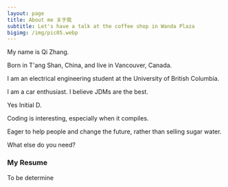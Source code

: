 ```yaml
---
layout: page
title: About me 关于我
subtitle: Let's have a talk at the coffee shop in Wanda Plaza
bigimg: /img/pic05.webp
---
```


My name is Qi Zhang.

Born in T'ang Shan, China, and live in Vancouver, Canada.

I am an electrical engineering student at the University of British Columbia.

I am a car enthusiast. I believe JDMs are the best.

Yes Initial D.

Coding is interesting, especially when it compiles.

Eager to help people and change the future, rather than selling sugar water.



What else do you need?

### My Resume

To be determine